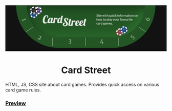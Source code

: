 <img src="https://github.com/net-runner/card-street/blob/0c900c6e9c7c987d3b631b3d57062324dc5573ae/screenshots/main-banner.PNG"/>
<div align="center">
<h1>Card Street</h1>
</div>

HTML, JS, CSS site about card games. Provides quick access on various card game rules.

### [Preview](https://card-street.netlify.app)

